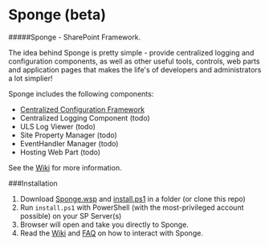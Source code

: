Sponge (beta)
======

#####Sponge - SharePoint Framework.

The idea behind Sponge is pretty simple - provide centralized logging and configuration components, as well as other useful tools, controls, web parts and application pages that makes the life's of developers and administrators a lot simplier!

Sponge includes the following components:
- [Centralized Configuration Framework](../../wiki/Configuration-Framework) 
- Centralized Logging Component (todo)
- ULS Log Viewer (todo)
- Site Property Manager (todo)
- EventHandler Manager (todo)
- Hosting Web Part (todo)

See the [Wiki](../../wiki/Home)  for more information.

###Installation

1.  Download [Sponge.wsp](../../raw/master/lib/Sponge.wsp) and [install.ps1](../../raw/master/lib/install.ps1) in a folder (or clone this repo)
2.  Run `install.ps1` with PowerShell (with the most-privileged account possible) on your SP Server(s)
3.  Browser will open and take you directly to Sponge.
4.  Read the [Wiki](../../wiki/Home) and [FAQ](../../wiki/FAQ) on how to interact with Sponge.
